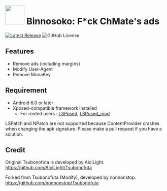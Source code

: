 # <img src="app/src/main/ic_launcher-playstore.png" width="60px"> Binnosoko: F*ck ChMate's ads

[![Latest Release](https://img.shields.io/github/v/release/Chipppppppppp/Binnosoko?label=latest)](https://github.com/Chipppppppppp/Binnosoko/releases/latest)
![GitHub License](https://img.shields.io/github/license/Chipppppppppp/Binnosoko)

## Features

* Remove ads (including margins)
* Modify User-Agent
* Remove MonaKey

## Requirement

* Android 6.0 or later
* Xposed-compatible framework installed
  * For rooted users : [LSPosed](https://github.com/LSPosed/LSPosed), [LSPosed_mod](https://github.com/mywalkb/LSPosed_mod)

LSPatch and NPatch are not supported because ContentProvider crashes when changing the apk signature. Please make a pull request if you have a solution.

## Credit

Original Tsubonofuta is developed by AioiLight. \
https://github.com/AioiLight/Tsubonofuta

Forked from Tsubonofuta (Modify), developed by nonnonstop. \
https://github.com/nonnonstop/Tsubonofuta
